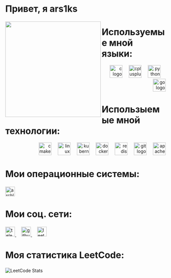 <h1 align="left">Привет, я ars1ks</h1>

###

<img align="left" height="300" src="https://media1.tenor.com/m/hmIAHNMWePIAAAAd/%D1%83%D1%82%D0%B5%D0%BD%D0%B0-%D1%81%D1%82%D0%B0%D0%BD%D0%BE%D0%B2%D1%8F%D1%81%D1%8C-%D0%B2%D0%BE%D0%BB%D1%88%D0%B5%D0%B1%D0%BD%D0%B8%D1%86%D0%B5%D0%B9.gif"  />

###

<h1 align="left">Используемые мной языки:</h1>


<div align="right">
  <img src="https://cdn.jsdelivr.net/gh/devicons/devicon/icons/c/c-original.svg" height="40" alt="c logo"  />
  <img width="12" />
  <img src="https://cdn.jsdelivr.net/gh/devicons/devicon/icons/cplusplus/cplusplus-original.svg" height="40" alt="cplusplus logo"  />
  <img width="12" />
  <img src="https://cdn.jsdelivr.net/gh/devicons/devicon/icons/python/python-original.svg" height="40" alt="python logo"  />
  <img width="12" />
  <img src="https://cdn.simpleicons.org/go/00ADD8" height="40" alt="go logo"  />
</div>

<h1 align="left">Использыемые мной технологии:</h1>

<div align="right">
  <img src="https://skillicons.dev/icons?i=cmake" height="40" alt="cmake logo"  />
  <img width="12" />
  <img src="https://skillicons.dev/icons?i=linux" height="40" alt="linux logo"  />
  <img width="12" />
  <img src="https://skillicons.dev/icons?i=kubernetes" height="40" alt="kubernetes logo"  />
  <img width="12" />
  <img src="https://cdn.jsdelivr.net/gh/devicons/devicon/icons/docker/docker-original.svg" height="40" alt="docker logo"  />
  <img width="12" />
  <img src="https://skillicons.dev/icons?i=redis" height="40" alt="redis logo"  />
  <img width="12" />
  <img src="https://cdn.jsdelivr.net/gh/devicons/devicon/icons/git/git-original.svg" height="40" alt="git logo"  />
  <img width="12" />
  <img src="https://cdn.jsdelivr.net/gh/devicons/devicon/icons/apachekafka/apachekafka-original.svg" height="40" alt="apachekafka logo"  />
</div>


<h1 align="left">Мои операционные системы:</h1>

###

<div align="left">
  <img src="https://img.shields.io/badge/Arch_Linux-1793D1?style=for-the-badge&logo=arch-linux&logoColor=white" height="30" alt="archlinux logo" />
</div>

###

<h1 align="left">Мои соц. сети:</h1>

###

<div align="left">
  <a href="https://t.me/ars1ks" target="_blank">
    <img src="https://img.shields.io/badge/Telegram-2CA5E0?style=for-the-badge&logo=telegram&logoColor=white" height="30" alt="telegram logo" />
  </a>
  <img width="12" />
  <a href="https://github.com/ars1ks" target="_blank">
    <img src="https://img.shields.io/badge/GitHub-100000?style=for-the-badge&logo=github&logoColor=white" height="30" alt="github logo" />
  </a>
  <img width="12" />
  <a href="https://leetcode.com/u/ars1ks/" target="_blank">
    <img src="https://img.shields.io/badge/LeetCode-FFA116?style=for-the-badge&logo=leetcode&logoColor=black" height="30" alt="leetcode logo" />
  </a>
</div>

###

<h1 align="left">Моя статистика LeetCode:</h1>

###

<div align="left">
  <img src="https://leetcard.jacoblin.cool/ars1ks?theme=dark&font=Noto%20Sans%20SC" alt="LeetCode Stats" />
</div>

###

<br clear="both">

